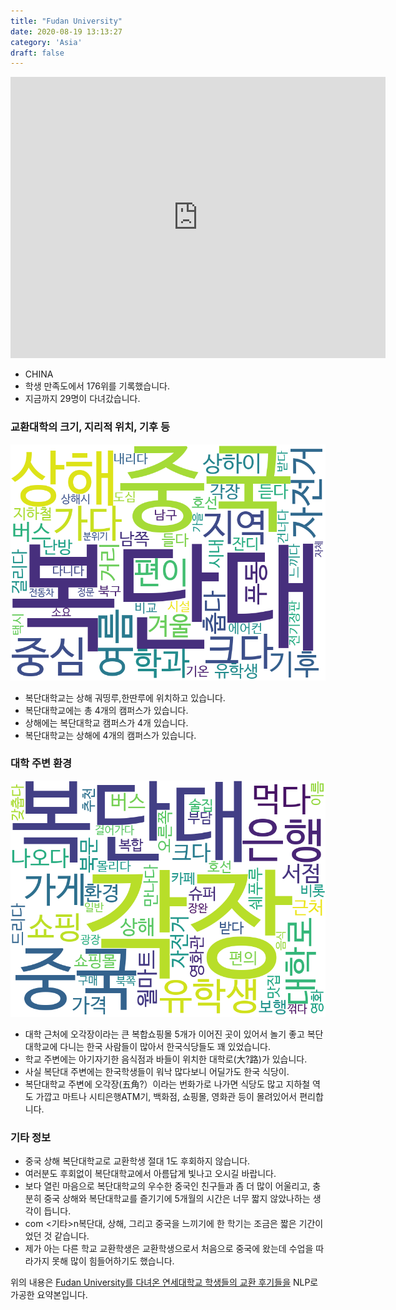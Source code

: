 ```yaml
---
title: "Fudan University"
date: 2020-08-19 13:13:27
category: 'Asia'
draft: false
---
```


<iframe
width="600"
height="450"
frameborder="0" style="border:0"
src="https://www.google.com/maps/embed/v1/place?key=AIzaSyC9e1AME-pVmWC4hBpFdu5S4dKzyepa3HQ&q=Fudan+University&center=31.2974197,121.5036178&zoom=14" allowfullscreen>
</iframe>

* CHINA
* 학생 만족도에서 176위를 기록했습니다.
* 지금까지 29명이 다녀갔습니다. 

### 교환대학의 크기, 지리적 위치, 기후 등

![gen_info-WordCloud](../univ_wordclouds_okt/gen_info/CN000003_gen_info_okt.png)

* 복단대학교는 상해 궈띵루,한딴루에 위치하고 있습니다.
* 복단대학교에는 총 4개의 캠퍼스가 있습니다.
* 상해에는 복단대학교 캠퍼스가 4개 있습니다.
* 복단대학교는 상해에 4개의 캠퍼스가 있습니다.


### 대학 주변 환경

![env_info-WordCloud](../univ_wordclouds_okt/env_info/CN000003_env_info_okt.png)

* 대학 근처에 오각장이라는 큰 복합쇼핑몰 5개가 이어진 곳이 있어서 놀기 좋고 복단대학교에 다니는 한국 사람들이 많아서 한국식당들도 꽤 있었습니다.
* 학교 주변에는 아기자기한 음식점과 바들이 위치한 대학로(大?路)가 있습니다.
* 사실 복단대 주변에는 한국학생들이 워낙 많다보니 어딜가도 한국 식당이.
* 복단대학교 주변에 오각장(五角?）이라는 번화가로 나가면 식당도 많고 지하철 역도 가깝고 마트나 시티은행ATM기, 백화점, 쇼핑몰, 영화관 등이 몰려있어서 편리합니다.


### 기타 정보

* 중국 상해 복단대학교로 교환학생 절대 1도 후회하지 않습니다.
* 여러분도 후회없이 복단대학교에서 아름답게 빛나고 오시길 바랍니다.
* 보다 열린 마음으로 복단대학교의 우수한 중국인 친구들과 좀 더 많이 어울리고, 충분히 중국 상해와 복단대학교를 즐기기에 5개월의 시간은 너무 짧지 않았나하는 생각이 듭니다.
* com <기타>n복단대, 상해, 그리고 중국을 느끼기에 한 학기는 조금은 짧은 기간이었던 것 같습니다.
* 제가 아는 다른 학교 교환학생은 교환학생으로서 처음으로 중국에 왔는데 수업을 따라가지 못해 많이 힘들어하기도 했습니다.


위의 내용은 [Fudan University를 다녀온 연세대학교 학생들의 교환 후기들을](http://oia.yonsei.ac.kr/partner/expReport.asp?ucode=CN000003&bgbn=A) NLP로 가공한 요약본입니다. 
